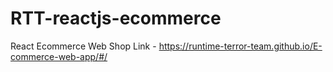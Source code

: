# RTT-reactjs-ecommerce

React Ecommerce Web Shop
Link - https://runtime-terror-team.github.io/E-commerce-web-app/#/
